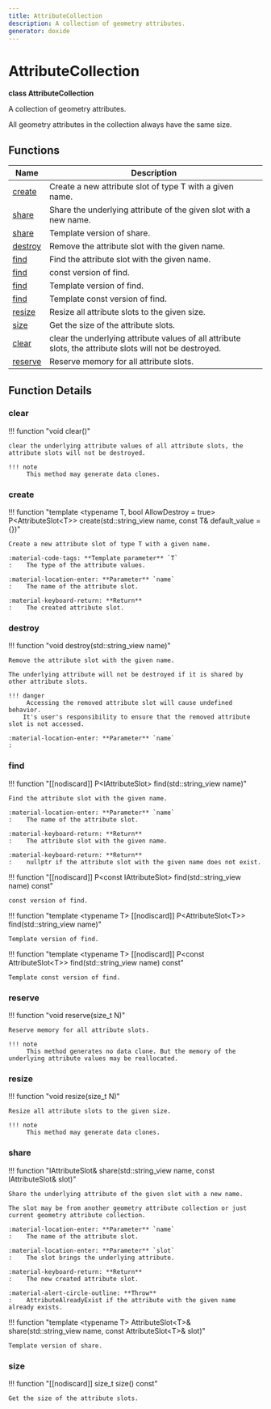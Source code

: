 ```yaml
---
title: AttributeCollection
description: A collection of geometry attributes.
generator: doxide
---
```



# AttributeCollection

**class AttributeCollection**



A collection of geometry attributes.

All geometry attributes in the collection always have the same size.



## Functions

| Name | Description |
| ---- | ----------- |
| [create](#create) | Create a new attribute slot of type T with a given name. |
| [share](#share) | Share the underlying attribute of the given slot with a new name. |
| [share](#share) | Template version of share.  |
| [destroy](#destroy) | Remove the attribute slot with the given name. |
| [find](#find) | Find the attribute slot with the given name. |
| [find](#find) | const version of find.  |
| [find](#find) | Template version of find.  |
| [find](#find) | Template const version of find.  |
| [resize](#resize) | Resize all attribute slots to the given size. |
| [size](#size) | Get the size of the attribute slots.  |
| [clear](#clear) | clear the underlying attribute values of all attribute slots, the attribute slots will not be destroyed. |
| [reserve](#reserve) | Reserve memory for all attribute slots. |

## Function Details

### clear<a name="clear"></a>
!!! function "void clear()"

    
    
    clear the underlying attribute values of all attribute slots, the attribute slots will not be destroyed.
    
    !!! note
         This method may generate data clones.
        
    

### create<a name="create"></a>
!!! function "template &lt;typename T, bool AllowDestroy = true&gt; P&lt;AttributeSlot&lt;T&gt;&gt; create(std::string_view name, const T&amp; default_value = {})"

    
    
    Create a new attribute slot of type T with a given name.
    
    :material-code-tags: **Template parameter** `T`
    :    The type of the attribute values.
    
    :material-location-enter: **Parameter** `name`
    :    The name of the attribute slot.
    
    :material-keyboard-return: **Return**
    :    The created attribute slot.
    
    

### destroy<a name="destroy"></a>
!!! function "void destroy(std::string_view name)"

    
    
    Remove the attribute slot with the given name.
    
    The underlying attribute will not be destroyed if it is shared by other attribute slots.
    
    !!! danger
         Accessing the removed attribute slot will cause undefined behavior.
        It's user's responsibility to ensure that the removed attribute slot is not accessed.
    
    :material-location-enter: **Parameter** `name`
    :   
        
    

### find<a name="find"></a>
!!! function "[[nodiscard]] P&lt;IAttributeSlot&gt; find(std::string_view name)"

    
    
    Find the attribute slot with the given name.
    
    :material-location-enter: **Parameter** `name`
    :    The name of the attribute slot.
    
    :material-keyboard-return: **Return**
    :    The attribute slot with the given name.
    
    :material-keyboard-return: **Return**
    :    nullptr if the attribute slot with the given name does not exist.
    
    

!!! function "[[nodiscard]] P&lt;const IAttributeSlot&gt; find(std::string_view name) const"

    
    
    const version of find.
         
    
    
    

!!! function "template &lt;typename T&gt; [[nodiscard]] P&lt;AttributeSlot&lt;T&gt;&gt; find(std::string_view name)"

    
    
    Template version of find.
         
    
    
    

!!! function "template &lt;typename T&gt; [[nodiscard]] P&lt;const AttributeSlot&lt;T&gt;&gt; find(std::string_view name) const"

    
    
    Template const version of find.
         
    
    
    

### reserve<a name="reserve"></a>
!!! function "void reserve(size_t N)"

    
    
    Reserve memory for all attribute slots.
    
    !!! note
         This method generates no data clone. But the memory of the underlying attribute values may be reallocated.
        
    

### resize<a name="resize"></a>
!!! function "void resize(size_t N)"

    
    
    Resize all attribute slots to the given size.
    
    !!! note
         This method may generate data clones.
        
    

### share<a name="share"></a>
!!! function "IAttributeSlot&amp; share(std::string_view name, const IAttributeSlot&amp; slot)"

    
    
    Share the underlying attribute of the given slot with a new name.
    
    The slot may be from another geometry attribute collection or just current geometry attribute collection.
    
    :material-location-enter: **Parameter** `name`
    :    The name of the attribute slot.
    
    :material-location-enter: **Parameter** `slot`
    :    The slot brings the underlying attribute.
    
    :material-keyboard-return: **Return**
    :    The new created attribute slot.
    
    :material-alert-circle-outline: **Throw**
    :    AttributeAlreadyExist if the attribute with the given name already exists.
    
    

!!! function "template &lt;typename T&gt; AttributeSlot&lt;T&gt;&amp; share(std::string_view name, const AttributeSlot&lt;T&gt;&amp; slot)"

    
    
    Template version of share.
         
    
    
    

### size<a name="size"></a>
!!! function "[[nodiscard]] size_t size() const"

    
    
    Get the size of the attribute slots.
         
    
    
    

